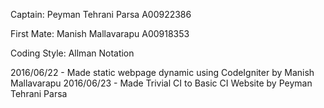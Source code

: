 Captain: Peyman Tehrani Parsa A00922386

First Mate: Manish Mallavarapu A00918353

Coding Style: Allman Notation

2016/06/22 - Made static webpage dynamic using CodeIgniter   by Manish Mallavarapu 
2016/06/23 - Made Trivial CI to Basic CI Website   			 by Peyman Tehrani Parsa